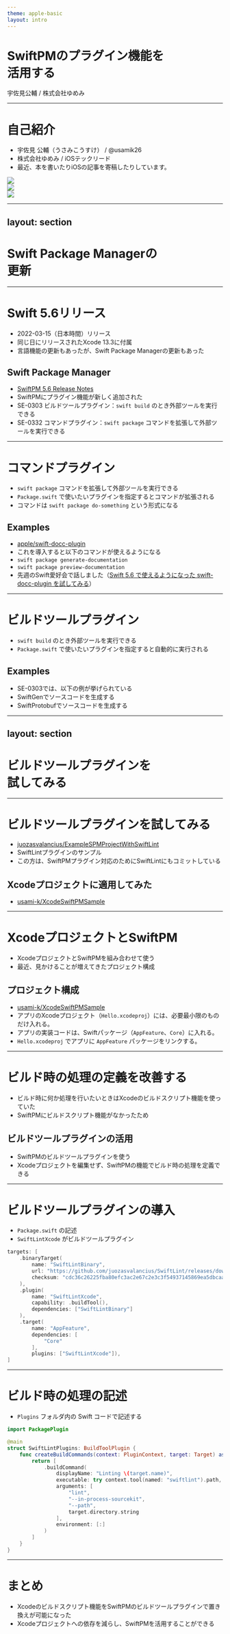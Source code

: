 ```yaml
---
theme: apple-basic
layout: intro
---
```


# SwiftPMのプラグイン機能を<br>活用する

<div class="absolute bottom-10">
  <span class="font-700">
    宇佐見公輔 / 株式会社ゆめみ
  </span>
</div>

---

# 自己紹介

* 宇佐見 公輔（うさみこうすけ） / @usamik26
* 株式会社ゆめみ / iOSテックリード
* 最近、本を書いたりiOSの記事を寄稿したりしています。

<div class="container flex gap-4">
<div><img src="https://usami-k.github.io/techbook/N01519.jpeg" class="h-70 shadow" /></div>
<div><img src="https://usami-k.github.io/techbook/web+db_press_126.jpg" class="h-70 shadow" /></div>
<div><img src="https://usami-k.github.io/techbook/BookDocC.png" class="h-70 shadow" /></div>
</div>

---
layout: section
---

# Swift Package Managerの<br>更新

---

# Swift 5.6リリース

* 2022-03-15（日本時間）リリース
* 同じ日にリリースされたXcode 13.3に付属
* 言語機能の更新もあったが、Swift Package Managerの更新もあった

<v-click>

## Swift Package Manager

* [SwiftPM 5.6 Release Notes](https://github.com/apple/swift-package-manager/blob/main/Documentation/ReleaseNotes/5.6.md)
* SwiftPMにプラグイン機能が新しく追加された
* SE-0303 ビルドツールプラグイン：`swift build` のとき外部ツールを実行できる
* SE-0332 コマンドプラグイン：`swift package` コマンドを拡張して外部ツールを実行できる

</v-click>

---

# コマンドプラグイン

* `swift package` コマンドを拡張して外部ツールを実行できる
* `Package.swift` で使いたいプラグインを指定するとコマンドが拡張される
* コマンドは `swift package do-something` という形式になる

<v-click>

## Examples

* [apple/swift-docc-plugin](https://github.com/apple/swift-docc-plugin)
* これを導入すると以下のコマンドが使えるようになる
* `swift package generate-documentation`
* `swift package preview-documentation`
* 先週のSwift愛好会で話しました（[Swift 5.6 で使えるようになった swift-docc-plugin を試してみる](https://speakerdeck.com/usamik26/try-swift-docc-plugin)）

</v-click>

---

# ビルドツールプラグイン

* `swift build` のとき外部ツールを実行できる
* `Package.swift` で使いたいプラグインを指定すると自動的に実行される

<v-click>

## Examples

* SE-0303では、以下の例が挙げられている
* SwiftGenでソースコードを生成する
* SwiftProtobufでソースコードを生成する

</v-click>

---
layout: section
---

# ビルドツールプラグインを<br>試してみる

---

# ビルドツールプラグインを試してみる

* [juozasvalancius/ExampleSPMProjectWithSwiftLint](https://github.com/juozasvalancius/ExampleSPMProjectWithSwiftLint)
* SwiftLintプラグインのサンプル
* この方は、SwiftPMプラグイン対応のためにSwiftLintにもコミットしている

<v-click>

## Xcodeプロジェクトに適用してみた

* [usami-k/XcodeSwiftPMSample](https://github.com/usami-k/XcodeSwiftPMSample)

</v-click>

---

# XcodeプロジェクトとSwiftPM

* XcodeプロジェクトとSwiftPMを組み合わせて使う
* 最近、見かけることが増えてきたプロジェクト構成

<v-click>

## プロジェクト構成

* [usami-k/XcodeSwiftPMSample](https://github.com/usami-k/XcodeSwiftPMSample)
* アプリのXcodeプロジェクト（`Hello.xcodeproj`）には、必要最小限のものだけ入れる。
* アプリの実装コードは、Swiftパッケージ（`AppFeature`、`Core`）に入れる。
* `Hello.xcodeproj` でアプリに `AppFeature` パッケージをリンクする。

</v-click>

---

# ビルド時の処理の定義を改善する

* ビルド時に何か処理を行いたいときはXcodeのビルドスクリプト機能を使っていた
* SwiftPMにビルドスクリプト機能がなかったため

<v-click>

## ビルドツールプラグインの活用

* SwiftPMのビルドツールプラグインを使う
* Xcodeプロジェクトを編集せず、SwiftPMの機能でビルド時の処理を定義できる

</v-click>

---

# ビルドツールプラグインの導入

* `Package.swift` の記述
* `SwiftLintXcode` がビルドツールプラグイン

```swift
targets: [
    .binaryTarget(
        name: "SwiftLintBinary",
        url: "https://github.com/juozasvalancius/SwiftLint/releases/download/spm-accommodation/SwiftLintBinary-macos.artifactbundle.zip",
        checksum: "cdc36c26225fba80efc3ac2e67c2e3c3f54937145869ea5dbcaa234e57fc3724"
    ),
    .plugin(
        name: "SwiftLintXcode",
        capability: .buildTool(),
        dependencies: ["SwiftLintBinary"]
    ),
    .target(
        name: "AppFeature",
        dependencies: [
            "Core"
        ],
        plugins: ["SwiftLintXcode"]),
]
```

---

# ビルド時の処理の記述

* `Plugins` フォルダ内の Swift コードで記述する

```swift
import PackagePlugin

@main
struct SwiftLintPlugins: BuildToolPlugin {
    func createBuildCommands(context: PluginContext, target: Target) async throws -> [Command] {
        return [
            .buildCommand(
                displayName: "Linting \(target.name)",
                executable: try context.tool(named: "swiftlint").path,
                arguments: [
                    "lint",
                    "--in-process-sourcekit",
                    "--path",
                    target.directory.string
                ],
                environment: [:]
            )
        ]
    }
}
```

---

# まとめ

* Xcodeのビルドスクリプト機能をSwiftPMのビルドツールプラグインで置き換えが可能になった
* Xcodeプロジェクトへの依存を減らし、SwiftPMを活用することができる

